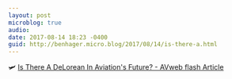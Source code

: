 ```yaml
---
layout: post
microblog: true
audio: 
date: 2017-08-14 18:23 -0400
guid: http://benhager.micro.blog/2017/08/14/is-there-a.html
---
```

🛩 [Is There A DeLorean In Aviation's Future? - AVweb flash Article](https://www.avweb.com/avwebflash/news/Is-There-A-Delorean-In-Aviations-Future-229507-1.html)
